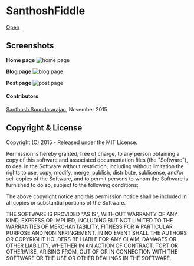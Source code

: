 
# SanthoshFiddle
[Open](http://www.santhoshfiddle.com)


## Screenshots

**Home page**
![home page](http://www.santhoshfiddle.com/static/img/home.png)

**Blog page**
![blog page](http://www.santhoshfiddle.com/static/img/blog.png)

**Post page**
![post page](http://www.santhoshfiddle.com/static/img/post.png)


#### Contributors

[Santhosh Soundararajan](https://github.com/Santhosh114), November 2015


## Copyright & License

Copyright (C) 2015 - Released under the MIT License.

Permission is hereby granted, free of charge, to any person obtaining a copy of this software and associated documentation files (the "Software"), to deal in the Software without restriction, including without limitation the rights to use, copy, modify, merge, publish, distribute, sublicense, and/or sell copies of the Software, and to permit persons to whom the Software is furnished to do so, subject to the following conditions:

The above copyright notice and this permission notice shall be included in all copies or substantial portions of the Software.

THE SOFTWARE IS PROVIDED "AS IS", WITHOUT WARRANTY OF ANY KIND, EXPRESS OR IMPLIED, INCLUDING BUT NOT LIMITED TO THE WARRANTIES OF MERCHANTABILITY, FITNESS FOR A PARTICULAR PURPOSE AND
NONINFRINGEMENT. IN NO EVENT SHALL THE AUTHORS OR COPYRIGHT HOLDERS BE LIABLE FOR ANY CLAIM, DAMAGES OR OTHER LIABILITY, WHETHER IN AN ACTION OF CONTRACT, TORT OR OTHERWISE, ARISING FROM, OUT OF OR IN CONNECTION WITH THE SOFTWARE OR THE USE OR OTHER DEALINGS IN THE SOFTWARE.
